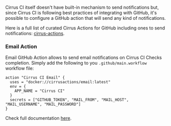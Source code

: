 Cirrus CI itself doesn't have built-in mechanism to send notifications but, since Cirrus CI is following best practices of
integrating with GitHub, it's possible to configure a GitHub action that will send any kind of notifications.

Here is a full list of curated Cirrus Actions for GitHub including ones to send notifications: [cirrus-actions](https://github.com/cirrus-actions).

### Email Action

Email GitHub Action allows to send email notifications on Cirrus CI Checks completion. Simply add the following to you
`.github/main.workflow` workflow file:

```
action "Cirrus CI Email" {
  uses = "docker://cirrusactions/email:latest"
  env = {
    APP_NAME = "Cirrus CI"
  }
  secrets = ["GITHUB_TOKEN", "MAIL_FROM", "MAIL_HOST", "MAIL_USERNAME", "MAIL_PASSWORD"]
}
```

Check full documentation [here](https://github.com/cirrus-actions/email).
